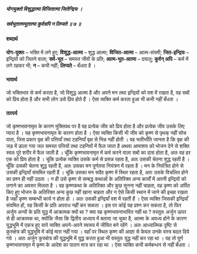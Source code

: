 ##### योगयुक्तो विशुद्धात्मा विजितात्मा जितेन्द्रियः ।
##### सर्वभूतात्मभूतात्मा कुर्वन्नपि न लिप्यते ॥ ७ ॥

#### शब्दार्थ

**योग-युक्तः** – भक्ति में लगे हुए; **विशुद्ध-आत्मा** – शुद्ध आत्मा; **विजित-आत्मा** – आत्म-संयमी; **जित-इन्द्रियः** – इन्द्रियों को जितने वाला; **सर्व-भूत** – समस्त जीवों के प्रति; **आत्म-भूत-आत्मा** – दयालु; **कुर्वन् अपि** – कर्म में लगे रहकर भी; **न** – कभी नहीं; **लिप्यते** – बँधता है ।

#### भावार्थ

जो भक्तिभाव से कर्म करता है, जो विशुद्ध आत्मा है और अपने मन तथा इन्द्रियों को वश में रखता है, वह सबों को प्रिय होता है और सभी लोग उसे प्रिय होते हैं । ऐसा व्यक्ति कर्म करता हुआ भी कभी नहीं बँधता ।

#### तात्पर्य

जो कृष्णभावनामृत के कारण मुक्तिपथ पर है वह प्रत्येक जीव को प्रिय होता है और प्रत्येक जीव उसके लिए प्यारा है । यह कृष्णभावनामृत के कारण होता है । ऐसा व्यक्ति किसी भी जीव को कृष्ण से पृथक् नहीं सोच पाता, जिस प्रकार वृक्ष की पत्तियाँ तथा टहनियाँ वृक्ष से भिन्न नहीं होती । वह भलीभाँति जानता है कि वृक्ष की जड़ में डाला गया जल समस्त पत्तियों तथा टहनियों में फैल जाता है अथवा आमाशय को भोजन देने से शक्ति स्वतः पूरे शरीर में फैल जाती है । चूँकि कृष्णभावनामृत में कर्म करने वाला सबों का दास होता है, अतः वह हर एक को प्रिय होता है । चूंकि प्रत्येक व्यक्ति उसके कर्म से प्रसन्न रहता है, अतः उसकी चेतना शुद्ध रहती है । चूँकि उसकी चेतना शुद्ध रहती है, अतः उसका मन पूर्णतया नियंत्रण में रहता है । मन के नियंत्रित होने से उसकी इन्द्रियाँ संयमित रहती हैं । चूंकि उसका मन सदैव कृष्ण में स्थिर रहता है, अतः उसके विचलित होने का प्रश्न ही नहीं उठता । न ही उसे कृष्ण से सम्बद्ध कथाओं के अतिरिक्त अन्य कार्यों में अपनी इन्द्रियों को लगाने का अवसर मिलता है । वह कृष्णकथा के अतिरिक्त और कुछ सुनना नहीं चाहता, वह कृष्ण को अर्पित किए हुए भोजन के अतिरिक्त अन्य कुछ नहीं खाना चाहता और न ऐसे किसी स्थान में जाने की इच्छा रखता है जहाँ कृष्ण सम्बन्धी कार्य न होता हो । अतः उसकी इन्द्रियाँ वश में रहती हैं । ऐसा व्यक्ति जिसकी इन्द्रियाँ संयमित हों, वह किसी के प्रति अपराध नहीं कर सकता । इस पर कोई यह प्रश्न कर सकता है, तो फिर अर्जुन अन्यों के प्रति युद्ध में आक्रामक क्यों था ? क्या वह कृष्णभावनाभावित नहीं था ? वस्तुतः अर्जुन ऊपर से ही आक्रामक था, क्योंकि जैसा कि द्वितीय अध्याय में बताया जा चुका है, आत्मा के अवध्य होने के कारण युद्धभूमि में एकत्र हुए सारे व्यक्ति अपने-अपने स्वरूप में जीवित बने रहेंगे । अतः आध्यात्मिक दृष्टि से कुरुक्षेत्र की युद्धभूमि में कोई मारा नहीं गया । वहाँ पर स्थित कृष्ण की आज्ञा से केवल उनके वस्त्र बदल दिये गये । अतः अर्जुन कुरुक्षेत्र की युद्धभूमि में युद्ध करता हुआ भी वस्तुतः युद्ध नहीं कर रहा था । वह तो पूर्ण कृष्णभावनामृत में कृष्ण के आदेश का पालन मात्र कर रहा था । ऐसा व्यक्ति कभी कर्मबन्धन से नहीं बँधता ।